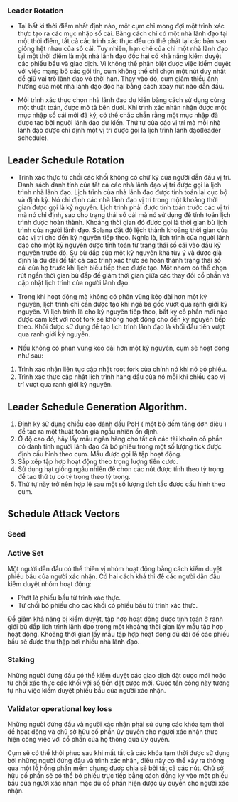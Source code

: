 ### Leader Rotation
- Tại bất kì thời điểm nhất định nào, một cụm chỉ mong đợi một trình xác thực tạo ra các mục nhập sổ cái. Bằng cách chỉ có một nhà lãnh đạo tại một thời điểm, tất cả các trình xác
thực đều có thể phát lại các bản sao giống hệt nhau của sổ cái. Tuy nhiên, hạn chế của chỉ một nhà lãnh đạo tại một thời điểm là một nhà lãnh đạo độc hại có khả năng kiểm duyệt 
các phiếu bầu và giao dịch. Vì không thể phân biệt được việc kiểm duyệt với việc mạng bỏ các gói tin, cụm không thể chỉ chọn một nút duy nhất để giữ vai trò lãnh đạo vô thời hạn. 
Thay vào đó, cụm giảm thiểu ảnh hưởng của một nhà lãnh đạo độc hại bằng cách xoay nút nào dẫn đầu.

- Mỗi trình xác thực chọn nhà lãnh đạo dự kiến bằng cách sử dụng cùng một thuật toán, được mô tả bên dưới. Khi trình xác nhận nhận được một mục nhập sổ cái mới đã ký, có thể 
chắc chắn rằng một mục nhập đã được tạo bởi người lãnh đạo dự kiến. Thứ tự của các vị trí mà mỗi nhà lãnh đạo được chỉ định một vị trí được gọi là lịch trình lãnh đạo(leader 
schedule).

## Leader Schedule Rotation
- Trình xác thực từ chối các khối không có chữ ký của người dẫn đầu vị trí. Danh sách danh tính của tất cả các nhà lãnh đạo vị trí được gọi là lịch trình nhà lãnh đạo. Lịch trình 
của nhà lãnh đạo được tính toán lại cục bộ và định kỳ. Nó chỉ định các nhà lãnh đạo vị trí trong một khoảng thời gian được gọi là kỷ nguyên. Lịch trình phải được tính toán trước 
các vị trí mà nó chỉ định, sao cho trạng thái sổ cái mà nó sử dụng để tính toán lịch trình được hoàn thành. Khoảng thời gian đó được gọi là thời gian bù lịch trình của người lãnh 
đạo. Solana đặt độ lệch thành khoảng thời gian của các vị trí cho đến kỷ nguyên tiếp theo. Nghĩa là, lịch trình của người lãnh đạo cho một kỷ nguyên được tính toán từ trạng thái 
sổ cái vào đầu kỷ nguyên trước đó. Sự bù đắp của một kỷ nguyên khá tùy ý và được giả định là đủ dài để tất cả các trình xác thực sẽ hoàn thành trạng thái sổ cái của họ trước khi 
lịch biểu tiếp theo được tạo. Một nhóm có thể chọn rút ngắn thời gian bù đắp để giảm thời gian giữa các thay đổi cổ phần và cập nhật lịch trình của người lãnh đạo.

- Trong khi hoạt động mà không có phân vùng kéo dài hơn một kỷ nguyên, lịch trình chỉ cần được tạo khi ngã ba gốc vượt qua ranh giới kỷ nguyên. Vì lịch trình là cho kỷ nguyên tiếp 
theo, bất kỳ cổ phần mới nào được cam kết với root fork sẽ không hoạt động cho đến kỷ nguyên tiếp theo. Khối được sử dụng để tạo lịch trình lãnh đạo là khối đầu tiên vượt qua ranh
giới kỷ nguyên.

- Nếu không có phân vùng kéo dài hơn một kỷ nguyên, cụm sẽ hoạt động như sau:
1. Trình xác nhận liên tục cập nhật root fork của chính nó khi nó bỏ phiếu.
2. Trình xác thực cập nhật lịch trình hàng đầu của nó mỗi khi chiều cao vị trí vượt qua ranh giới kỷ nguyên.

## Leader Schedule Generation Algorithm.

1. Định kỳ sử dụng chiều cao đánh dấu PoH ( một bộ đếm tăng đơn điệu ) để tạo ra một thuật toán giả ngẫu nhiên ổn định.
2. Ở độ cao đó, hãy lấy mẫu ngân hàng cho tất cả các tài khoản cổ phần có danh tính người lãnh đạo đã bỏ phiếu trong một số lượng tick được định cấu hình theo cụm. Mẫu được gọi 
là tập hoạt động.
3. Sắp xếp tập hợp hoạt động theo trọng lượng tiền cược.
4. Sử dụng hạt giống ngẫu nhiên để chọn các nút được tính theo tỷ trọng để tạo thứ tự có tỷ trọng theo tỷ trọng.
5. Thứ tự này trở nên hợp lệ sau một số lượng tích tắc được cấu hình theo cụm.

## Schedule Attack Vectors

### Seed

### Active Set

Một người dẫn đầu có thể thiên vị nhóm hoạt động bằng cách kiểm duyệt phiếu bầu của người xác nhận. Có hai cách khả thi để các người dẫn đầu kiểm duyệt nhóm hoạt động:
- Phớt lờ phiếu bầu từ trình xác thực.
- Từ chối bỏ phiếu cho các khối có phiếu bầu từ trình xác thực.

Để giảm khả năng bị kiểm duyệt, tập hợp hoạt động được tính toán ở ranh giới bù đắp lịch trình lãnh đạo trong một khoảng thời gian lấy mẫu tập hợp hoạt động. Khoảng thời gian lấy mẫu tập hợp hoạt động đủ dài để các phiếu bầu sẽ được thu thập bởi nhiều nhà lãnh đạo.

### Staking 
Những người đứng đầu có thể kiểm duyệt các giao dịch đặt cược mới hoặc từ chối xác thực các khối với số tiền đặt cược mới. Cuộc tấn công này tương tự như việc kiểm duyệt phiếu bầu của người xác nhận.

### Validator operational key loss

Những người đứng đầu và người xác nhận phải sử dụng các khóa tạm thời để hoạt động và chủ sở hữu cổ phần ủy quyền cho người xác nhận thực hiện công việc với cổ phần của họ thông qua ủy quyền.

Cụm sẽ có thể khôi phục sau khi mất tất cả các khóa tạm thời được sử dụng bởi những người đứng đầu và trình xác nhận, điều này có thể xảy ra thông qua một lỗ hổng phần mềm chung được chia sẻ bởi tất cả các nút. Chủ sở hữu cổ phần sẽ có thể bỏ phiếu trực tiếp bằng cách đồng ký vào một phiếu bầu của người xác nhận mặc dù cổ phần hiện được ủy quyền cho người xác nhận.